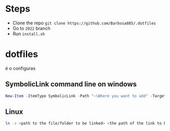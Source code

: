 # Steps
- Clone the repo ```git clone https://github.com/Barbosa885/.dotfiles```
- Go to `2022` branch
- Run ```install.sh```

# dotfiles
é o configuras

## SymbolicLink command line on windows
``` Powershell
New-Item -ItemType SymbolicLink -Path "~\Where you want to add" -Target "~\Where is it"
```
## Linux
```Bash
ln -s <path to the file/folder to be linked> <the path of the link to be created>
```
